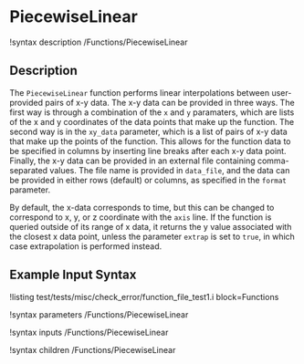 # PiecewiseLinear

!syntax description /Functions/PiecewiseLinear

## Description

The `PiecewiseLinear` function performs linear interpolations between user-provided
pairs of x-y data.  The x-y data can be provided in three ways. The first way is through
a combination of the `x` and `y` paramaters, which are lists of the x and y coordinates
of the data points that make up the function.  The second way is in the `xy_data`
parameter, which is a list of pairs of x-y data that make up the points of the
function.  This allows for the function data to be specified in columns by inserting line
breaks after each x-y data point.  Finally, the x-y data can be provided in an external
file containing comma-separated values.  The file name is provided in `data_file`,
and the data can be provided in either rows (default) or columns, as specified in the
`format` parameter.

By default, the x-data corresponds to time, but this can be changed to correspond to x, y,
or z coordinate with the `axis` line.  If the function is queried outside of its range of
x data, it returns the y value associated with the closest x data point, unless
the parameter `extrap` is set to `true`, in which case extrapolation is performed instead.

## Example Input Syntax

!listing test/tests/misc/check_error/function_file_test1.i block=Functions

!syntax parameters /Functions/PiecewiseLinear

!syntax inputs /Functions/PiecewiseLinear

!syntax children /Functions/PiecewiseLinear
